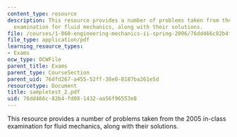 ```yaml
---
content_type: resource
description: This resource provides a number of problems taken from the 2005 in-class
  examination for fluid mechanics, along with their solutions.
file: /courses/1-060-engineering-mechanics-ii-spring-2006/76dd466c82b4fd081432aa56f96553e8_sampletest_2.pdf
file_type: application/pdf
learning_resource_types:
- Exams
ocw_type: OCWFile
parent_title: Exams
parent_type: CourseSection
parent_uid: 76dfd267-a455-52ff-38e0-8187ba261e5d
resourcetype: Document
title: sampletest_2.pdf
uid: 76dd466c-82b4-fd08-1432-aa56f96553e8
---
```

This resource provides a number of problems taken from the 2005 in-class examination for fluid mechanics, along with their solutions.